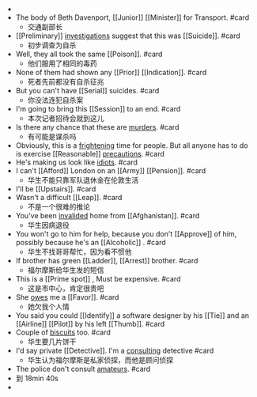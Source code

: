 -
- The body of Beth Davenport, [[Junior]] [[Minister]] for Transport. #card
	- 交通副部长
- [[Preliminary]] [investigations]([[Investigation]]) suggest that this was [[Suicide]]. #card
	- 初步调查为自杀
- Well, they all took the same [[Poison]]. #card
	- 他们服用了相同的毒药
- None of them had shown any [[Prior]] [[Indication]]. #card
	- 死者先前都没有自杀征兆
- But you can't have [[Serial]] suicides. #card
	- 你没法连犯自杀案
- I'm going to bring this [[Session]] to an end. #card
	- 本次记者招待会就到这儿
- Is there any chance that these are [murders]([[Murder]]). #card
	- 有可能是谋杀吗
- Obviously, this is a [frightening]([[Frighten]]) time for people. But all anyone has to do is exercise [[Reasonable]] [precautions]([[Precaution]]). #card
- He's making us look like [idiots]([[Idiot]]). #card
- I can't [[Afford]] London on an [[Army]] [[Pension]]. #card
	- 华生不能只靠军队退休金在伦敦生活
- I'll be [[Upstairs]]. #card
- Wasn't a difficult [[Leap]]. #card
	- 不是一个很难的推论
- You've been [invalided]([[Invalid]]) home from [[Afghanistan]]. #card
	- 华生因病退役
- You won't go to him for help, because you don't [[Approve]] of him, possibly because he's an [[Alcoholic]] . #card
	- 华生不找哥哥帮忙，因为看不惯他
- If brother has green [[Ladder]], [[Arrest]] brother. #card
	- 福尔摩斯给华生发的短信
- This is a [[Prime spot]] , Must be expensive. #card
	- 这是市中心，肯定很贵吧
- She [owes]([[Owe]]) me a [[Favor]]. #card
	- 她欠我个人情
- You said you could [[Identify]] a software designer by his [[Tie]] and an [[Airline]] [[Pilot]] by his left [[Thumb]]. #card
- Couple of [biscuits]([[Biscuit]]) too. #card
	- 华生要几片饼干
- I'd say private [[Detective]]. I'm a [consulting]([[Consult]]) detective #card
	- 华生认为福尔摩斯是私家侦探，而他是顾问侦探
- The police don't consult [amateurs]([[Amateur]]). #card
- 到 18min 40s
-